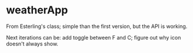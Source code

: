# weatherApp
From Esterling's class; simple than the first version, but the API is working.  

Next iterations can be: add toggle between F and C; figure out why icon doesn't always show. 
